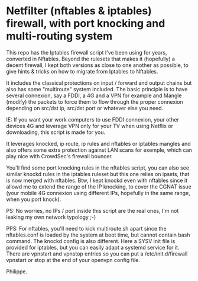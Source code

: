 # Netfilter (nftables & iptables) firewall, with port knocking and multi-routing system

This repo has the Iptables firewall script I've been using for years,
converted in Nftables. Beyond the rulesets that makes it (hopefully)
a decent firewall, I kept both versions as close to one another as
possible, to give hints & tricks on how to migrate from Iptables to
Nftables.

It includes the classical protections on input / forward and output
chains but also has some "multiroute" system included. The basic 
principle is to have several connexion, say a FDDI, a 4G and a VPN
for example and Mangle (modify) the packets to force them to flow
through the proper connexion depending on src/dst ip, src/dst port 
or whatever else you need.

IE: If you want your work computers to use FDDI connexion, your other
devices 4G and leverage VPN only for your TV when using Netflix or 
downloading, this script is made for you.

It leverages knocked, ip route, ip rules and nftables or iptables 
mangles and also offers some extra protection against LAN scans for 
exemple, which can play nice with CrowdSec's firewall bouncer.

You'll find some port knocking rules in the nftables script, you can 
also see similar knockd rules in the iptables ruleset but this one 
relies on ipsets, that is now merged with nftables. Btw, I kept knockd
even with nftables since it allowd me to extend the range of the IP
knocking, to cover the CGNAT issue (your mobile 4G connexion using
different IPs, hopefully in the same range, when you port knock).

PS:  No worries, no IPs / port inside this script are the real ones, 
     I'm not leaking my own network typology ;-)

PPS: For nftables, you'll need to kick multiroute.sh apart since the
     nftables.conf is loaded by the system at boot time, but cannot
     contain bash command. The knockd config is also different. Here 
     a SYSV init file is provided for iptables, but you can easily 
     adapt a systemd service for it. There are vpnstart and vpnstop
     entries so you can put a /etc/init.d/firewall vpnstart or stop
     at the end of your openvpn config file.

Philippe.
